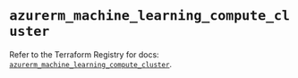 # `azurerm_machine_learning_compute_cluster`

Refer to the Terraform Registry for docs: [`azurerm_machine_learning_compute_cluster`](https://registry.terraform.io/providers/hashicorp/azurerm/4.22.0/docs/resources/machine_learning_compute_cluster).
